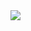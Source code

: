  <img src="https://media1.tenor.com/m/4XYAgRvDR2QAAAAC/fat-luffy.gif"/>
<!---
SHussaing/SHussaing is a ✨ special ✨ repository because its `README.md` (this file) appears on your GitHub profile.
You can click the Preview link to take a look at your changes.
--->
